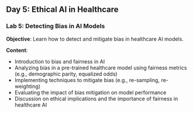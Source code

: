 ## Day 5: Ethical AI in Healthcare

### Lab 5: Detecting Bias in AI Models
**Objective**: Learn how to detect and mitigate bias in healthcare AI models.

**Content**:
- Introduction to bias and fairness in AI
- Analyzing bias in a pre-trained healthcare model using fairness metrics (e.g., demographic parity, equalized odds)
- Implementing techniques to mitigate bias (e.g., re-sampling, re-weighting)
- Evaluating the impact of bias mitigation on model performance
- Discussion on ethical implications and the importance of fairness in healthcare AI
